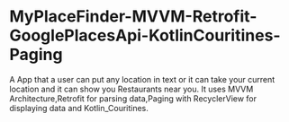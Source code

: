 # MyPlaceFinder-MVVM-Retrofit-GooglePlacesApi-KotlinCouritines-Paging
A App that a user can put any location in text or it can take your current location and it can show you Restaurants near you.
It uses MVVM Architecture,Retrofit for parsing data,Paging with RecyclerView for displaying data and Kotlin_Couritines.
